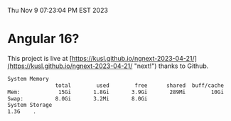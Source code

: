 Thu Nov  9 07:23:04 PM EST 2023

# Angular 16?


This project is live at [https://kusl.github.io/ngnext-2023-04-21/](https://kusl.github.io/ngnext-2023-04-21/ "next!") thanks to Github.

```bash
System Memory
               total        used        free      shared  buff/cache   available
Mem:            15Gi       1.8Gi       3.9Gi       289Mi        10Gi        13Gi
Swap:          8.0Gi       3.2Mi       8.0Gi
System Storage
1.3G	.
```
```bash

